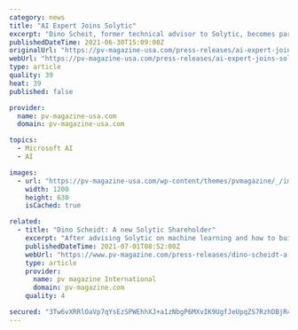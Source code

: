 ```yaml
---
category: news
title: "AI Expert Joins Solytic"
excerpt: "Dino Scheit, former technical advisor to Solytic, becomes part of the cap table at the Berlin Startup becoming a new shareholder. After advising Solytic on machine learning and how to build an efficient and scalable infrastructure using Microsoft Azure,"
publishedDateTime: 2021-06-30T15:09:00Z
originalUrl: "https://pv-magazine-usa.com/press-releases/ai-expert-joins-solytic/"
webUrl: "https://pv-magazine-usa.com/press-releases/ai-expert-joins-solytic/"
type: article
quality: 39
heat: 39
published: false

provider:
  name: pv-magazine-usa.com
  domain: pv-magazine-usa.com

topics:
  - Microsoft AI
  - AI

images:
  - url: "https://pv-magazine-usa.com/wp-content/themes/pvmagazine/_/img/pv-magazine-logo.png"
    width: 1200
    height: 630
    isCached: true

related:
  - title: "Dino Scheidt: A new Solytic Shareholder"
    excerpt: "After advising Solytic on machine learning and how to build an efficient and scalable infrastructure using Microsoft Azure, Dino now provides his expertise from the position of a shareholder continuing to help grow Solytic’s Solar platform."
    publishedDateTime: 2021-07-01T08:52:00Z
    webUrl: "https://www.pv-magazine.com/press-releases/dino-scheidt-a-new-solytic-shareholder/"
    type: article
    provider:
      name: pv magazine International
      domain: pv-magazine.com
    quality: 4

secured: "3Tw6vXRRlOaVp7qYsEzSPWEhhXJ+a1zNbgP6MXvIK9UgfJeUpqZS7RzhDBjR4WitOc8KxmOpcT6j4lS0ahyvwvGkEeiF6dzolg7h/s7cNkBNRdyZ1JJO42j1jK8Oa3cnV/TNuNmCTSkZOgtc/8ZMSAI/b9gHQBztLbaBO4jaGkAJVh7LZRFLKngg+9pBGWM1DSNLuBPV4i+XtQfDpvcGqVc5pDv+MRRo6SVApFaMrxqlnuXatZQFPeoRrQAnOh+zsCyREm944if/ucdfK3UU02mxW+0ECPFnQSo6kKNpBzLZy2vLHqikU5sWdCfCKGY1JKAcPz6QS6razdX6fBCxDynm+RgKapy9OJ8a3VSgXKQ=;Hja0cyIf+OAwNoccBXgZAA=="
---
```


